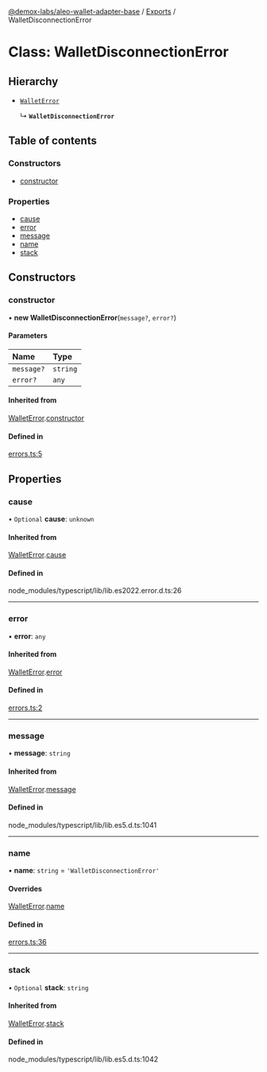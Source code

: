 [@demox-labs/aleo-wallet-adapter-base](../README.md) / [Exports](../modules.md) / WalletDisconnectionError

# Class: WalletDisconnectionError

## Hierarchy

- [`WalletError`](WalletError.md)

  ↳ **`WalletDisconnectionError`**

## Table of contents

### Constructors

- [constructor](WalletDisconnectionError.md#constructor)

### Properties

- [cause](WalletDisconnectionError.md#cause)
- [error](WalletDisconnectionError.md#error)
- [message](WalletDisconnectionError.md#message)
- [name](WalletDisconnectionError.md#name)
- [stack](WalletDisconnectionError.md#stack)

## Constructors

### constructor

• **new WalletDisconnectionError**(`message?`, `error?`)

#### Parameters

| Name | Type |
| :------ | :------ |
| `message?` | `string` |
| `error?` | `any` |

#### Inherited from

[WalletError](WalletError.md).[constructor](WalletError.md#constructor)

#### Defined in

[errors.ts:5](https://github.com/demox-labs/leo-wallet-adapter/blob/4e84099/packages/core/base/errors.ts#L5)

## Properties

### cause

• `Optional` **cause**: `unknown`

#### Inherited from

[WalletError](WalletError.md).[cause](WalletError.md#cause)

#### Defined in

node_modules/typescript/lib/lib.es2022.error.d.ts:26

___

### error

• **error**: `any`

#### Inherited from

[WalletError](WalletError.md).[error](WalletError.md#error)

#### Defined in

[errors.ts:2](https://github.com/demox-labs/leo-wallet-adapter/blob/4e84099/packages/core/base/errors.ts#L2)

___

### message

• **message**: `string`

#### Inherited from

[WalletError](WalletError.md).[message](WalletError.md#message)

#### Defined in

node_modules/typescript/lib/lib.es5.d.ts:1041

___

### name

• **name**: `string` = `'WalletDisconnectionError'`

#### Overrides

[WalletError](WalletError.md).[name](WalletError.md#name)

#### Defined in

[errors.ts:36](https://github.com/demox-labs/leo-wallet-adapter/blob/4e84099/packages/core/base/errors.ts#L36)

___

### stack

• `Optional` **stack**: `string`

#### Inherited from

[WalletError](WalletError.md).[stack](WalletError.md#stack)

#### Defined in

node_modules/typescript/lib/lib.es5.d.ts:1042
